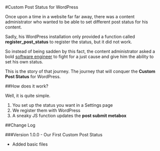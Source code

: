 #Custom Post Status for WordPress

Once upon a time in a website far far away, there was a content administrator who wanted to be able to set different post status for his content.

Sadly, his WordPress installation only provided a function called **register_post_status** to register the status, but it did not work. 

So instead of being sadden by this fact, the content administrator asked a bold [software engineer](http://pagecarbajal.com) to fight for a just cause and give him the ability to set his own status.
 
This is the story of that journey. The journey that will conquer the **Custom Post Status** for WordPress.
 

##How does it work?

Well, it is quite simple. 

1. You set up the status you want in a Settings page
2. We register them with WordPress 
3. A sneaky JS function updates the **post submit metabox**


##Change Log

###Version 1.0.0 - Our First Custom Post Status

- Added basic files